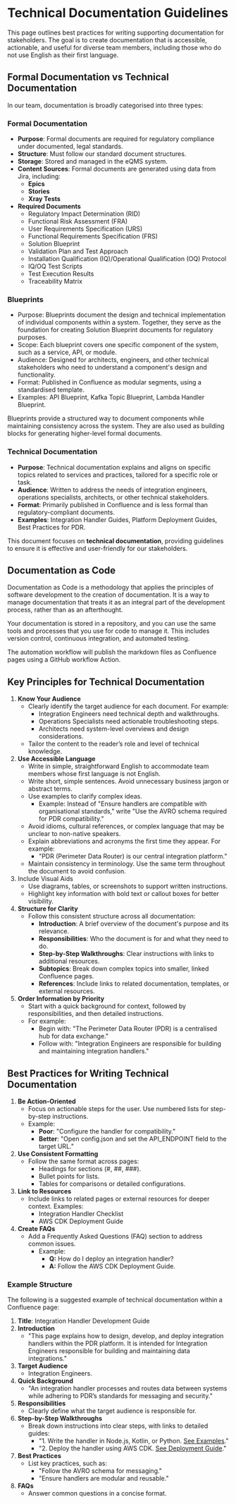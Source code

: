 # Technical Documentation Guidelines

This page outlines best practices for writing supporting documentation for stakeholders. The goal is to create documentation that is accessible, actionable, and useful for diverse team members, including those who do not use English as their first language.

## Formal Documentation vs Technical Documentation

In our team, documentation is broadly categorised into three types:

### Formal Documentation

- **Purpose**: Formal documents are required for regulatory compliance under documented, legal standards.
- **Structure**: Must follow our standard document structures.
- **Storage**: Stored and managed in the eQMS system.
- **Content Sources**: Formal documents are generated using data from Jira, including:
  - **Epics**
  - **Stories**
  - **Xray Tests**
- **Required Documents**
  - Regulatory Impact Determination (RID)
  - Functional Risk Assessment (FRA)
  - User Requirements Specification (URS)
  - Functional Requirements Specification (FRS)
  - Solution Blueprint
  - Validation Plan and Test Approach
  - Installation Qualification (IQ)/Operational Qualification (OQ) Protocol
  - IQ/OQ Test Scripts
  - Test Execution Results
  - Traceability Matrix

### Blueprints

- Purpose: Blueprints document the design and technical implementation of individual components within a system. Together, they serve as the foundation for creating Solution Blueprint documents for regulatory purposes.
- Scope: Each blueprint covers one specific component of the system, such as a service, API, or module.
- Audience: Designed for architects, engineers, and other technical stakeholders who need to understand a component's design and functionality.
- Format: Published in Confluence as modular segments, using a standardised template.
- Examples: API Blueprint, Kafka Topic Blueprint, Lambda Handler Blueprint.

Blueprints provide a structured way to document components while maintaining consistency across the system. They are also used as building blocks for generating higher-level formal documents.

### Technical Documentation

- **Purpose**: Technical documentation explains and aligns on specific topics related to services and practices, tailored for a specific role or task.
- **Audience**: Written to address the needs of integration engineers, operations specialists, architects, or other technical stakeholders.
- **Format**: Primarily published in Confluence and is less formal than regulatory-compliant documents.
- **Examples**: Integration Handler Guides, Platform Deployment Guides, Best Practices for PDR.

This document focuses on **technical documentation**, providing guidelines to ensure it is effective and user-friendly for our stakeholders.

## Documentation as Code

Documentation as Code is a methodology that applies the principles of software development to the creation of documentation. It is a way to manage documentation that treats it as an integral part of the development process, rather than as an afterthought.

Your documentation is stored in a repository, and you can use the same tools and processes that you use for code to manage it. This includes version control, continuous integration, and automated testing.

The automation workflow will publish the markdown files as Confluence pages using a GitHub workflow Action.

## Key Principles for Technical Documentation

1. **Know Your Audience**
   - Clearly identify the target audience for each document. For example:
     - Integration Engineers need technical depth and walkthroughs.
     - Operations Specialists need actionable troubleshooting steps.
     - Architects need system-level overviews and design considerations.
   - Tailor the content to the reader’s role and level of technical knowledge.
2. **Use Accessible Language**
   - Write in simple, straightforward English to accommodate team members whose first language is not English.
   - Write short, simple sentences. Avoid unnecessary business jargon or abstract terms.
   - Use examples to clarify complex ideas.
     - Example: Instead of "Ensure handlers are compatible with organisational standards," write "Use the AVRO schema required for PDR compatibility."
   - Avoid idioms, cultural references, or complex language that may be unclear to non-native speakers.
   - Explain abbreviations and acronyms the first time they appear. For example:
     - "PDR (Perimeter Data Router) is our central integration platform."
   - Maintain consistency in terminology. Use the same term throughout the document to avoid confusion.
3. Include Visual Aids
   - Use diagrams, tables, or screenshots to support written instructions.
   - Highlight key information with bold text or callout boxes for better visibility.
4. **Structure for Clarity**
   - Follow this consistent structure across all documentation:
     - **Introduction**: A brief overview of the document's purpose and its relevance.
     - **Responsibilities**: Who the document is for and what they need to do.
     - **Step-by-Step Walkthroughs**: Clear instructions with links to additional resources.
     - **Subtopics**: Break down complex topics into smaller, linked Confluence pages.
     - **References**: Include links to related documentation, templates, or external resources.
5. **Order Information by Priority**
   - Start with a quick background for context, followed by responsibilities, and then detailed instructions.
   - For example:
     - Begin with: "The Perimeter Data Router (PDR) is a centralised hub for data exchange."
     - Follow with: "Integration Engineers are responsible for building and maintaining integration handlers."

## Best Practices for Writing Technical Documentation

1. **Be Action-Oriented**
   - Focus on actionable steps for the user. Use numbered lists for step-by-step instructions.
   - Example:
     - **Poor**: "Configure the handler for compatibility."
     - **Better**: "Open config.json and set the API_ENDPOINT field to the target URL."
2. **Use Consistent Formatting**
   - Follow the same format across pages:
     - Headings for sections (#, ##, ###).
     - Bullet points for lists.
     - Tables for comparisons or detailed configurations.
3. **Link to Resources**
   - Include links to related pages or external resources for deeper context. Examples:
     - Integration Handler Checklist
     - AWS CDK Deployment Guide
4. **Create FAQs**
   - Add a Frequently Asked Questions (FAQ) section to address common issues.
     - Example:
       - **Q:** How do I deploy an integration handler?
       - **A:** Follow the AWS CDK Deployment Guide.

### Example Structure

The following is a suggested example of technical documentation within a Confluence page:

1. **Title**: Integration Handler Development Guide
2. **Introduction**
   - "This page explains how to design, develop, and deploy integration handlers within the PDR platform. It is intended for Integration Engineers responsible for building and maintaining data integrations."
3. **Target Audience**
   - Integration Engineers.
4. **Quick Background**
   - "An integration handler processes and routes data between systems while adhering to PDR’s standards for messaging and security."
5. **Responsibilities**
   - Clearly define what the target audience is responsible for.
6. **Step-by-Step Walkthroughs**
   - Break down instructions into clear steps, with links to detailed guides:
     - "1. Write the handler in Node.js, Kotlin, or Python. [See Examples](https://untitled+.vscode-resource.vscode-cdn.net/Untitled-1)."
     - "2. Deploy the handler using AWS CDK. [See Deployment Guide](https://untitled+.vscode-resource.vscode-cdn.net/Untitled-1)."
7. **Best Practices**
   - List key practices, such as:
     - "Follow the AVRO schema for messaging."
     - "Ensure handlers are modular and reusable."
8. **FAQs**
   - Answer common questions in a concise format.
